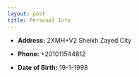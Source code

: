 ```yaml
---
layout: post
title: Personal Info
---
```


- **Address:**
2XMH+V2 Sheikh Zayed City

- **Phone:**
+201011544812

- **Date of Birth:** 
19-1-1998


